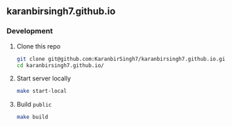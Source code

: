 ## karanbirsingh7.github.io

### Development
1. Clone this repo
    ```bash
    git clone git@github.com:KaranbirSingh7/karanbirsingh7.github.io.git
    cd karanbirsingh7.github.io/
    ```
1. Start server locally
    ```bash
    make start-local
    ```
1. Build `public`
    ```bash
    make build
    ```
